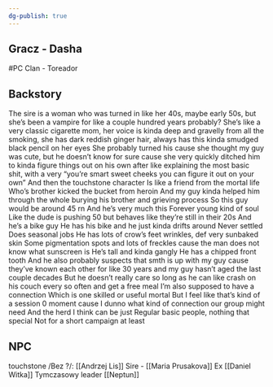 ```yaml
---
dg-publish: true
---
```

## Gracz - Dasha
#PC 
Clan - Toreador
## Backstory
The sire is a woman who was turned in like her 40s, maybe early 50s, but she’s been a vampire for like a couple hundred years probably? She’s like a very classic cigarette mom, her voice is kinda deep and gravelly from all the smoking, she has dark reddish ginger hair, always has this kinda smudged black pencil on her eyes She probably turned his cause she thought my guy was cute, but he doesn’t know for sure cause she very quickly ditched him to kinda figure things out on his own after like explaining the most basic shit, with a very “you’re smart sweet cheeks you can figure it out on your own”
And then the touchstone character
Is like a friend from the mortal life
Who’s brother kicked the bucket from heroin
And my guy kinda helped him through the whole burying his brother and grieving process
So this guy would be around 45 rn
And he’s very much this
Forever young kind of soul
Like the dude is pushing 50 but behaves like they’re still in their 20s
And he’s a bike guy
He has his bike and he just kinda drifts around
Never settled
Does seasonal jobs
He has lots of crow’s feet wrinkles, def very sunbaked skin
Some pigmentation spots and lots of freckles cause the man does not know what sunscreen is
He’s tall and kinda gangly
He has a chipped front tooth
And he also probably suspects that smth is up with my guy cause they’ve known each other for like 30 years and my guy hasn’t aged the last couple decades 
But he doesn’t really care so long as he can like crash on his couch every so often and get a free meal
I’m also supposed to have a connection
Which is one skilled or useful mortal
But I feel like that’s kind of a session 0 moment cause I dunno what kind of connection our group might need
And the herd I think can be just
Regular basic people, nothing that special 
Not for a short campaign at least

## NPC

touchstone /Bez ?/: [[Andrzej Lis]]
Sire - [[Maria Prusakova]]
Ex [[Daniel Witka]]
Tymczasowy leader [[Neptun]]